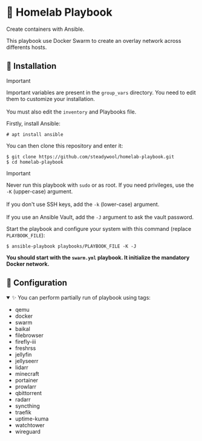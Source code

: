 # 🐋 Homelab Playbook

Create containers with Ansible.

This playbook use Docker Swarm to create an overlay network across differents hosts.

## 🚀 Installation

> [!IMPORTANT]
> Important variables are present in the `group_vars` directory. You need to edit them to customize your installation. </br></br>
> You must also edit the `inventory` and Playbooks file.

Firstly, install Ansible:
```
# apt install ansible
```

You can then clone this repository and enter it:
```
$ git clone https://github.com/steadywool/homelab-playbook.git
$ cd homelab-playbook
```

> [!IMPORTANT]
> Never run this playbook with `sudo` or as root. If you need privileges, use the `-K` (upper-case) argument. </br></br>
> If you don't use SSH keys, add the `-k` (lower-case) argument. </br></br>
> If you use an Ansible Vault, add the `-J` argument to ask the vault password.

Start the playbook and configure your system with this command (replace `PLAYBOOK_FILE`):
```
$ ansible-playbook playbooks/PLAYBOOK_FILE -K -J
```

**You should start with the `swarm.yml` playbook. It initialize the mandatory Docker network.**

## 🔧 Configuration

<details open>
    <summary>✨ You can perform partially run of playbook using tags:</summary>
    <ul>
        <li>qemu</li>
        <li>docker</li>
        <li>swarm</li>
        <li>baikal</li>
        <li>filebrowser</li>
        <li>firefly-iii</li>
        <li>freshrss</li>
        <li>jellyfin</li>
        <li>jellyseerr</li>
        <li>lidarr</li>
        <li>minecraft</li>
        <li>portainer</li>
        <li>prowlarr</li>
        <li>qbittorrent</li>
        <li>radarr</li>
        <li>syncthing</li>
        <li>traefik</li>
        <li>uptime-kuma</li>
        <li>watchtower</li>
        <li>wireguard</li>
    </ul>
</details>